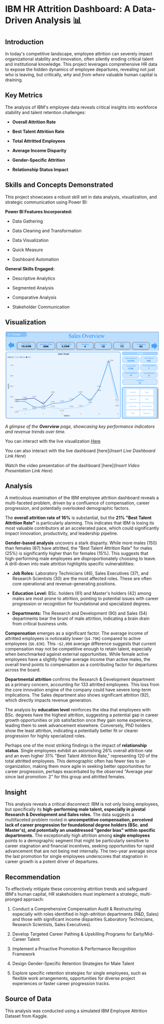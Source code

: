# IBM HR Attrition Dashboard: A Data-Driven Analysis 📊

## Introduction

In today's competitive landscape, employee attrition can severely impact organizational stability and innovation, often silently eroding critical talent and institutional knowledge. This project leverages comprehensive HR data to expose the hidden dynamics of employee departures, revealing not just who is leaving, but critically, *why* and *from where* valuable human capital is draining. 

## Key Metrics

The analysis of IBM's employee data reveals critical insights into workforce stability and talent retention challenges:

* **Overall Attrition Rate** 
* **Best Talent Attrition Rate**
* **Total Attritted Employees** 

* **Average Income Disparity** 
* **Gender-Specific Attrition**
* **Relationship Status Impact** 

## Skills and Concepts Demonstrated

This project showcases a robust skill set in data analysis, visualization, and strategic communication using Power BI:

**Power BI Features Incorporated:**

* Data Gathering

* Data Cleaning and Transformation

* Data Visualization

* Quick Measure

* Dashboard Automation

**General Skills Engaged:**

* Descriptive Analytics

* Segmented Analysis

* Comparative Analysis

* Stakeholder Communication

## Visualization

<div align="center">
  <img src="https://github.com/David-TheAnalyst/Flowpal-Sales-Performance-Dashboard/blob/main/Flow1.png" alt="Flowpal Sales Dashboard Additional View" width="500" height="auto">
</div>

   *A glimpse of the **Overview** page, showcasing key performance indicators and revenue trends over time.*

You can interact with the live visualization [Here](https://drive.google.com/file/d/1vww5alsZjdMF5Gh1QyIS1QHuGa2uUQgN/view?usp=drive_link)

You can also interact with the live dashboard \[here\](*Insert Live Dashboard Link Here*)

Watch the video presentation of the dashboard \[here\](*Insert Video Presentation Link Here*)


## Analysis

A meticulous examination of the IBM employee attrition dashboard reveals a multi-faceted problem, driven by a confluence of compensation, career progression, and potentially overlooked demographic factors.

The **overall attrition rate of 16%** is substantial, but the **21% "Best Talent Attrition Rate"** is particularly alarming. This indicates that IBM is losing its most valuable contributors at an accelerated pace, which could significantly impact innovation, productivity, and leadership pipeline.

**Gender-based analysis** uncovers a stark disparity. While more males (150) than females (87) have attritted, the "Best Talent Attrition Rate" for males (25%) is significantly higher than for females (15%). This suggests that high-performing male employees are disproportionately choosing to leave. A drill-down into male attrition highlights specific vulnerabilities:

* **Job Roles:** Laboratory Technicians (46), Sales Executives (37), and Research Scientists (30) are the most affected roles. These are often core operational and revenue-generating positions.

* **Education Level:** BSc. holders (61) and Master's holders (42) among males are most prone to attrition, pointing to potential issues with career progression or recognition for foundational and specialized degrees.

* **Departments:** The Research and Development (90) and Sales (54) departments bear the brunt of male attrition, indicating a brain drain from critical business units.

**Compensation** emerges as a significant factor. The average income of attritted employees is noticeably lower (`$4.79K`) compared to active employees (`$6.83K`). This `~$2,000` average difference suggests that current compensation may not be competitive enough to retain talent, especially when benchmarked against external opportunities. While female active employees have a slightly higher average income than active males, the overall trend points to compensation as a contributing factor for departures across the board.

**Departmental attrition** confirms the Research & Development department as a primary concern, accounting for 133 attritted employees. This loss from the core innovation engine of the company could have severe long-term implications. The Sales department also shows significant attrition (92), which directly impacts revenue generation.

The analysis by **education level** reinforces the idea that employees with BSc. degrees have the highest attrition, suggesting a potential gap in career growth opportunities or job satisfaction once they gain some experience, leading them to seek advancement elsewhere. Conversely, PhD holders show the least attrition, indicating a potentially better fit or clearer progression for highly specialized roles.

Perhaps one of the most striking findings is the impact of **relationship status**. Single employees exhibit an astonishing 26% overall attrition rate and an even higher 31% "Best Talent Attrition Rate," representing 120 of the total attritted employees. This demographic often has fewer ties to an organization, making them more agile in seeking better opportunities for career progression, perhaps exacerbated by the observed "Average year since last promotion: 2" for this group and attritted females.


## Insight

This analysis reveals a critical disconnect: IBM is not only losing employees, but specifically its **high-performing male talent, especially in pivotal Research & Development and Sales roles.** The data suggests a multifaceted problem rooted in **uncompetitive compensation, perceived lack of career progression for foundational degree holders (BSc. and Master's), and potentially an unaddressed "gender bias" within specific departments.** The exceptionally high attrition among **single employees** points to a demographic segment that might be particularly sensitive to career stagnation and financial incentives, seeking opportunities for rapid advancement that are not being met internally. The two-year average since the last promotion for single employees underscores that stagnation in career growth is a potent driver of departures.


## Recommendation

To effectively mitigate these concerning attrition trends and safeguard IBM's human capital, HR stakeholders must implement a strategic, multi-pronged approach:

1. Conduct a Comprehensive Compensation Audit & Restructuring especially with roles identified in high-attrition departments (R&D, Sales) and those with significant income disparities (Laboratory Technicians, Research Scientists, Sales Executives).

  
2.  Develop Targeted Career Pathing & Upskilling Programs for Early/Mid-Career Talent

   
3. Implement a Proactive Promotion & Performance Recognition Framework



4.  Design Gender-Specific Retention Strategies for Male Talent



5. Explore specific retention strategies for single employees, such as flexible work arrangements, opportunities for diverse project experiences or faster career progression tracks.



## Source of Data

This analysis was conducted using a simulated IBM Employee Attrition Dataset from Kaggle.
